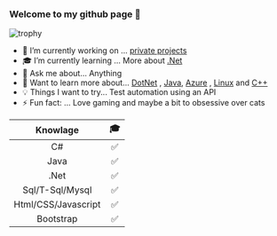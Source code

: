 ### Welcome to my github page 🖖 

![trophy](https://github-profile-trophy.vercel.app/?username=carpenteri1&theme=monokai&title=Issues,Commit,PullRequest,Repositories)

- 🔭 I’m currently working on ... [private projects]() 
- 🎓 I’m currently learning ... More about [.Net](https://dotnet.microsoft.com/learn/dotnet/what-is-dotnet) 
- 💬 Ask me about... Anything
- 📖 Want to learn more about... [DotNet](https://dotnet.microsoft.com/) , [Java](https://docs.oracle.com/en/java/), [Azure](https://azure.microsoft.com/en-us/) , [Linux](https://www.kernel.org/doc/html/latest/) and [C++](https://docs.microsoft.com/en-us/cpp/dotnet/dotnet-programming-with-cpp-cli-visual-cpp?view=msvc-160)
- 💡 Things I want to try... Test automation using an API
- ⚡ Fun fact: ... Love gaming and maybe a bit to obsessive over cats

| Knowlage             | 🎓                    |
|:--------------------:|:---------------------:|     
| C#                   | :white_check_mark:    | 
| Java                 | :white_check_mark:    |   
| .Net                 | :white_check_mark:    |            
| Sql/T-Sql/Mysql      | :white_check_mark:    |          
| Html/CSS/Javascript  | :white_check_mark:    |                                           
| Bootstrap            | :white_check_mark:    |

